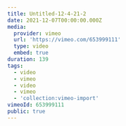 ```yaml
---
title: Untitled-12-4-21-2
date: 2021-12-07T00:00:00.000Z
media:
  provider: vimeo
  url: 'https://vimeo.com/653999111'
  type: video
  embed: true
duration: 139
tags:
  - video
  - vimeo
  - video
  - vimeo
  - 'collection:vimeo-import'
vimeoId: 653999111
public: true
---
```

<!-- Vimeo video: Untitled-12-4-21-2 -->
<!-- Duration: 2:19 -->
<!-- Created: 2021-12-07 -->

<ClientOnly>
  <WorkbookViewer />
</ClientOnly>

<script setup>
import WorkbookViewer from "../../.vitepress/theme/components/workbook/WorkbookViewer.vue";
</script>
